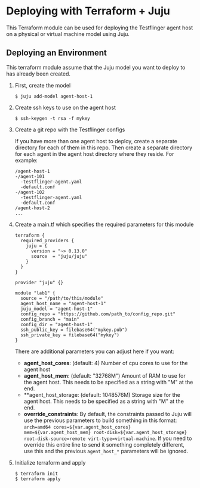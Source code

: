 # Deploying with Terraform + Juju

This Terraform module can be used for deploying the Testflinger agent
host on a physical or virtual machine model using Juju.

## Deploying an Environment

This terraform module assume that the Juju model you want to deploy
to has already been created.

1. First, create the model

    ```
    $ juju add-model agent-host-1
    ```

2. Create ssh keys to use on the agent host

    ```
    $ ssh-keygen -t rsa -f mykey
    ```

3. Create a git repo with the Testflinger configs

    If you have more than one agent host to deploy, create a separate directory
    for each of them in this repo. Then create a separate directory for each
    agent in the agent host directory where they reside. For example:

    ```
    /agent-host-1
    -/agent-101
      -testflinger-agent.yaml
      -default.conf
    -/agent-102
      -testflinger-agent.yaml
      -default.conf
    /agent-host-2
    ...
    ```

4. Create a main.tf which specifies the required parameters for this module

    ```
    terraform {
      required_providers {
        juju = {
          version = "~> 0.13.0"
          source  = "juju/juju"
        }
      }
    }

    provider "juju" {}

    module "lab1" {
      source = "/path/to/this/module"
      agent_host_name = "agent-host-1"
      juju_model = "agent-host-1"
      config_repo = "https://github.com/path_to/config_repo.git"
      config_branch = "main"
      config_dir = "agent-host-1"
      ssh_public_key = filebase64("mykey.pub")
      ssh_private_key = filebase64("mykey")
    }
    ```

    There are additional parameters you can adjust here if you want:
     - **agent_host_cores**: (default: 4) Number of cpu cores to use for the agent host
     - **agent_host_mem**: (default: "32768M") Amount of RAM to use for the agent host. This needs to be specified as a string with "M" at the end.
     - **agent_host_storage: (default: 1048576M) Storage size for the agent host. This needs to be specified as a string with "M" at the end.
     - **override_constraints**: By default, the constraints passed to Juju will use the previous parameters to build something in this format: `arch=amd64 cores=${var.agent_host_cores} mem=${var.agent_host_mem} root-disk=${var.agent_host_storage} root-disk-source=remote virt-type=virtual-machine`. If you need to override this entire line to send it something completely different, use this and the previous `agent_host_*` parameters will be ignored.


5. Initialize terraform and apply
    ```
    $ terraform init
    $ terraform apply
    ```

